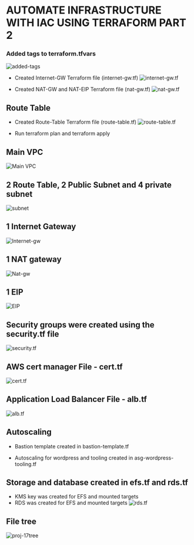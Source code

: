 # AUTOMATE INFRASTRUCTURE WITH IAC USING TERRAFORM PART 2

### Added tags to terraform.tfvars
![added-tags](images/tag-tfvars.png)

- Created Internet-GW Terraform file (internet-gw.tf)
![internet-gw.tf](images/internet-gwTF.png)

- Created NAT-GW and NAT-EIP Terraform file (nat-gw.tf)
![nat-gw.tf](images/nat-gwTF.png)

## Route Table

- Created Route-Table Terraform file (route-table.tf)
![route-table.tf](images/route-tablesTF.png)

- Run terraform plan and terraform apply

## Main VPC
![Main VPC](images/Main-vpc.png)

## 2 Route Table, 2 Public Subnet and 4 private subnet
![subnet](images/subnet.png)

## 1 Internet Gateway
![Internet-gw](images/internet-gw.png)

## 1 NAT gateway
![Nat-gw](images/nat-gw.png)

## 1 EIP
![EIP](images/EIP.png)





## Security groups were created using the security.tf file
![security.tf](images/securityTF.png)

## AWS cert manager File - cert.tf
![cert.tf](images/certTF.png)

## Application Load Balancer File - alb.tf
![alb.tf](images/albTF.png)

## Autoscaling

- Bastion template created in bastion-template.tf

- Autoscaling for wordpress and tooling created in asg-wordpress-tooling.tf

## Storage and database created in efs.tf and rds.tf
- KMS key was created for EFS and mounted targets
- RDS  was created for EFS and mounted targets
![rds.tf](images/rdsTF.png)


## File tree

![proj-17tree](images/tree2.png)

